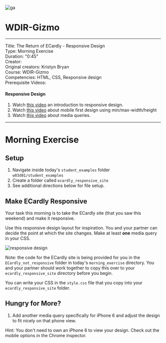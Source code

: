 ![ga](http://mobbook.generalassemb.ly/ga_cog.png)

# WDIR-Gizmo

---
Title: The Return of ECardly - Responsive Design<br>
Type: Morning Exercise <br>
Duration: "0:45"<br>
Creator:<br>
    Original creators: Kristyn Bryan<br>
    Course: WDIR-Gizmo<br>
Competencies: HTML, CSS, Responsive design <br>
Prerequisite Videos:

#### Responsive Design
1. Watch [this video](https://www.youtube.com/watch?v=BsuCBmzLf_U&index=21&list=PLdnONIhPScST0Vy4LrIZiYKpFNoxgyH7J) an introduction to responsive design.
1. Watch [this video](https://www.youtube.com/watch?v=iQIj7Lu64M4&index=22&list=PLdnONIhPScST0Vy4LrIZiYKpFNoxgyH7J) about mobile first design using min/max-width/height
1. Watch [this video](https://www.youtube.com/watch?v=GYygtVolViM&index=23&list=PLdnONIhPScST0Vy4LrIZiYKpFNoxgyH7J) about media queries.

---

# Morning Exercise

## Setup

1. Navigate inside today's `student_examples` folder `w03d01/student_examples`
2. Create a folder called `ecardly_responsive_site`
3. See additional directions below for file setup.

## Make ECardly Responsive

Your task this morning is to take the ECardly site (that you saw this weekend) and make it responsive.

Use this responsive design layout for inspiration. You and your partner can decide the point at which the site changes. Make at least **one** media query in your CSS.

![responsive design](https://i.imgur.com/JocEexn.png)

Note: the code for the ECardly site is being provided for you in the `ECardly_not_responsive` folder in today's `morning_exercise` directory. You and your partner should work together to copy this over to your `ecardly_responsive_site` directory before you begin.

You can write your CSS in the `style.css` file that you copy into your `ecardly_responsive_site` folder.

## Hungry for More?
1. Add another media query specifically for iPhone 6 and adjust the design to fit nicely on that phone view.

Hint: You don't need to own an iPhone 6 to view your design. Check out the mobile options in the Chrome inspector.
